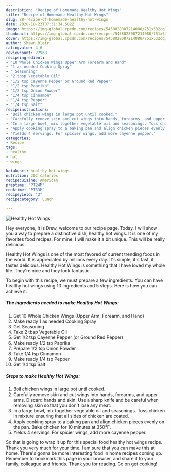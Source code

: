 ```yaml
---
description: "Recipe of Homemade Healthy Hot Wings"
title: "Recipe of Homemade Healthy Hot Wings"
slug: 28-recipe-of-homemade-healthy-hot-wings
date: 2020-10-23T07:31:34.502Z
image: https://img-global.cpcdn.com/recipes/5458028087214080/751x532cq70/healthy-hot-wings-recipe-main-photo.jpg
thumbnail: https://img-global.cpcdn.com/recipes/5458028087214080/751x532cq70/healthy-hot-wings-recipe-main-photo.jpg
cover: https://img-global.cpcdn.com/recipes/5458028087214080/751x532cq70/healthy-hot-wings-recipe-main-photo.jpg
author: Shawn Blair
ratingvalue: 4.6
reviewcount: 27968
recipeingredient:
- "10 Whole Chicken Wings Upper Arm Forearm and Hand"
- "1 as needed Cooking Spray"
- " Seasoning"
- "2 tbsp Vegetable Oil"
- "1/2 tsp Cayenne Pepper or Ground Red Pepper"
- "1/2 tsp Paprika"
- "1/2 tsp Onion Powder"
- "1/4 tsp Cinnamon"
- "1/4 tsp Pepper"
- "1/4 tsp Salt"
recipeinstructions:
- "Boil chicken wings in large pot until cooked."
- "Carefully remove skin and cut wings into hands, forearms, and upper arms. Discard hands and skin. Use a sharp knife and be careful when removing skin so that you don&#39;t lose any meat."
- "In a large bowl, mix together vegetable oil and seasonings. Toss chicken in mixture ensuring that all sides of chicken are coated."
- "Apply cooking spray to a baking pan and align chicken pieces evenly on the pan. Bake chicken for 10 minutes at 350°F."
- "Yields 4 servings. For spicier wings, add more cayenne pepper."
categories:
- Recipe
tags:
- healthy
- hot
- wings

katakunci: healthy hot wings 
nutrition: 202 calories
recipecuisine: American
preptime: "PT24M"
cooktime: "PT33M"
recipeyield: "2"
recipecategory: Lunch

---
```



![Healthy Hot Wings](https://img-global.cpcdn.com/recipes/5458028087214080/751x532cq70/healthy-hot-wings-recipe-main-photo.jpg)

Hey everyone, it is Drew, welcome to our recipe page. Today, I will show you a way to prepare a distinctive dish, healthy hot wings. It is one of my favorites food recipes. For mine, I will make it a bit unique. This will be really delicious.



Healthy Hot Wings is one of the most favored of current trending foods in the world. It is appreciated by millions every day. It's simple, it's fast, it tastes delicious. Healthy Hot Wings is something that I have loved my whole life. They're nice and they look fantastic.


To begin with this recipe, we must prepare a few ingredients. You can have healthy hot wings using 10 ingredients and 5 steps. Here is how you can achieve it.

<!--inarticleads1-->

##### The ingredients needed to make Healthy Hot Wings:

1. Get 10 Whole Chicken Wings (Upper Arm, Forearm, and Hand)
1. Make ready 1 as needed Cooking Spray
1. Get  Seasoning
1. Take 2 tbsp Vegetable Oil
1. Get 1/2 tsp Cayenne Pepper (or Ground Red Pepper)
1. Make ready 1/2 tsp Paprika
1. Prepare 1/2 tsp Onion Powder
1. Take 1/4 tsp Cinnamon
1. Make ready 1/4 tsp Pepper
1. Get 1/4 tsp Salt




<!--inarticleads2-->

##### Steps to make Healthy Hot Wings:

1. Boil chicken wings in large pot until cooked.
1. Carefully remove skin and cut wings into hands, forearms, and upper arms. Discard hands and skin. Use a sharp knife and be careful when removing skin so that you don&#39;t lose any meat.
1. In a large bowl, mix together vegetable oil and seasonings. Toss chicken in mixture ensuring that all sides of chicken are coated.
1. Apply cooking spray to a baking pan and align chicken pieces evenly on the pan. Bake chicken for 10 minutes at 350°F.
1. Yields 4 servings. For spicier wings, add more cayenne pepper.




So that is going to wrap it up for this special food healthy hot wings recipe. Thank you very much for your time. I am sure that you can make this at home. There's gonna be more interesting food in home recipes coming up. Remember to bookmark this page in your browser, and share it to your family, colleague and friends. Thank you for reading. Go on get cooking!
